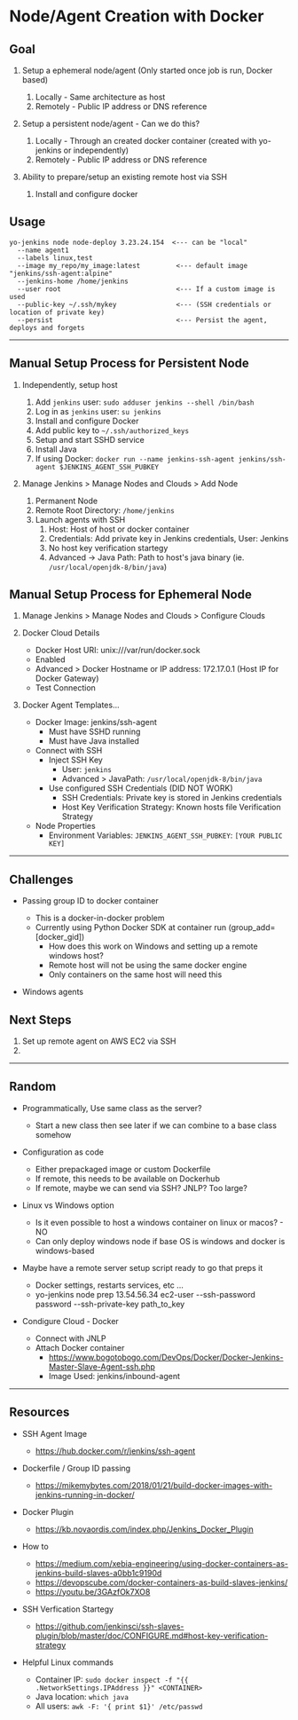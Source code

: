 # Node/Agent Creation with Docker

## Goal
1. Setup a ephemeral node/agent (Only started once job is run, Docker based)
   1. Locally - Same architecture as host
   2. Remotely - Public IP address or DNS reference

2. Setup a persistent node/agent - Can we do this?
   1. Locally - Through an created docker container (created with yo-jenkins or independently)
   2. Remotely - Public IP address or DNS reference

3. Ability to prepare/setup an existing remote host via SSH
   1. Install and configure docker


## Usage

```
yo-jenkins node node-deploy 3.23.24.154  <--- can be "local"
  --name agent1
  --labels linux,test
  --image my_repo/my_image:latest         <--- default image "jenkins/ssh-agent:alpine"
  --jenkins-home /home/jenkins
  --user root                             <--- If a custom image is used
  --public-key ~/.ssh/mykey               <--- (SSH credentials or location of private key)
  --persist                               <--- Persist the agent, deploys and forgets
```


---

## Manual Setup Process for Persistent Node

1. Independently, setup host
   1. Add `jenkins` user: `sudo adduser jenkins --shell /bin/bash`
   2. Log in as `jenkins` user: `su jenkins`
   3. Install and configure Docker
   4. Add public key to `~/.ssh/authorized_keys`
   5. Setup and start SSHD service
   6. Install Java
   7. If using Docker: `docker run --name jenkins-ssh-agent jenkins/ssh-agent $JENKINS_AGENT_SSH_PUBKEY`

2. Manage Jenkins > Manage Nodes and Clouds > Add Node
   1. Permanent Node
   2. Remote Root Directory: `/home/jenkins`
   3. Launch agents with SSH
      1. Host: Host of host or docker container
      2. Credentials: Add private key in Jenkins credentials, User: Jenkins
      3. No host key verification startegy
      4. Advanced -> Java Path: Path to host's java binary (ie. `/usr/local/openjdk-8/bin/java`)


## Manual Setup Process for Ephemeral Node

1. Manage Jenkins > Manage Nodes and Clouds > Configure Clouds

2. Docker Cloud Details
   - Docker Host URI: unix:///var/run/docker.sock
   - Enabled
   - Advanced > Docker Hostname or IP address: 172.17.0.1 (Host IP for Docker Gateway)
   - Test Connection

3. Docker Agent Templates...
   - Docker Image: jenkins/ssh-agent
     - Must have SSHD running
     - Must have Java installed
   - Connect with SSH
     - Inject SSH Key
       - User: `jenkins`
       - Advanced > JavaPath: `/usr/local/openjdk-8/bin/java`
     - Use configured SSH Credentials (DID NOT WORK)
       - SSH Credentials: Private key is stored in Jenkins credentials
       - Host Key Verification Strategy: Known hosts file Verification Strategy
   - Node Properties
     - Environment Variables: `JENKINS_AGENT_SSH_PUBKEY`: `[YOUR PUBLIC KEY]`


---

## Challenges

- Passing group ID to docker container 
  - This is a docker-in-docker problem
  - Currently using Python Docker SDK at container run (group_add=[docker_gid])
    - How does this work on Windows and setting up a remote windows host?
    - Remote host will not be using the same docker engine
    - Only containers on the same host will need this

- Windows agents


## Next Steps

1. Set up remote agent on AWS EC2 via SSH
2. 

---

## Random

- Programmatically, Use same class as the server?
  - Start a new class then see later if we can combine to a base class somehow
  
- Configuration as code
  - Either prepackaged image or custom Dockerfile
  - If remote, this needs to be available on Dockerhub
  - If remote, maybe we can send via SSH? JNLP? Too large?

- Linux vs Windows option
  - Is it even possible to host a windows container on linux or macos? - NO
  - Can only deploy windows node if base OS is windows and docker is windows-based

- Maybe have a remote server setup script ready to go that preps it
  - Docker settings, restarts services, etc ...
  - yo-jenkins node prep 13.54.56.34 ec2-user
        --ssh-password password
        --ssh-private-key path_to_key

- Condigure Cloud - Docker
  - Connect with JNLP 
  - Attach Docker container 
    - https://www.bogotobogo.com/DevOps/Docker/Docker-Jenkins-Master-Slave-Agent-ssh.php
    - Image Used: jenkins/inbound-agent

---

## Resources

- SSH Agent Image
  - https://hub.docker.com/r/jenkins/ssh-agent

- Dockerfile / Group ID passing
  - https://mikemybytes.com/2018/01/21/build-docker-images-with-jenkins-running-in-docker/

- Docker Plugin
  - https://kb.novaordis.com/index.php/Jenkins_Docker_Plugin

- How to
  - https://medium.com/xebia-engineering/using-docker-containers-as-jenkins-build-slaves-a0bb1c9190d
  - https://devopscube.com/docker-containers-as-build-slaves-jenkins/ 
  - https://youtu.be/3GAzfOk7XO8

- SSH Verfication Startegy
  - https://github.com/jenkinsci/ssh-slaves-plugin/blob/master/doc/CONFIGURE.md#host-key-verification-strategy

- Helpful Linux commands
  - Container IP: `sudo docker inspect -f "{{ .NetworkSettings.IPAddress }}" <CONTAINER>`
  - Java location: `which java`
  - All users: `awk -F: '{ print $1}' /etc/passwd`

